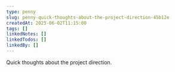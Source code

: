 ```yaml
---
type: penny
slug: penny-quick-thoughts-about-the-project-direction-45b12e
createdAt: 2025-06-02T11:15:00
tags: []
linkedNotes: []
linkedTodos: []
linkedBy: []
---
```


Quick thoughts about the project direction.